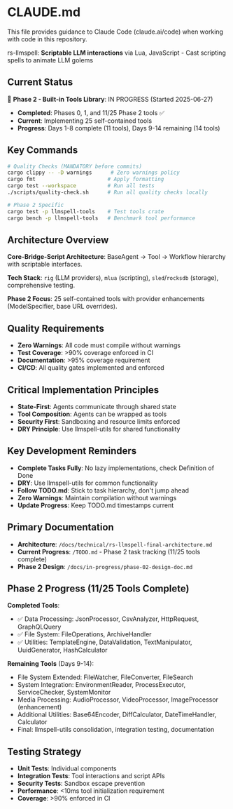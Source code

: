 # CLAUDE.md

This file provides guidance to Claude Code (claude.ai/code) when working with code in this repository.

rs-llmspell: **Scriptable LLM interactions** via Lua, JavaScript - Cast scripting spells to animate LLM golems

## Current Status

🚀 **Phase 2 - Built-in Tools Library**: IN PROGRESS (Started 2025-06-27)
- **Completed**: Phases 0, 1, and 11/25 Phase 2 tools ✅
- **Current**: Implementing 25 self-contained tools
- **Progress**: Days 1-8 complete (11 tools), Days 9-14 remaining (14 tools)

## Key Commands

```bash
# Quality Checks (MANDATORY before commits)
cargo clippy -- -D warnings      # Zero warnings policy
cargo fmt                       # Apply formatting
cargo test --workspace          # Run all tests
./scripts/quality-check.sh      # Run all quality checks locally

# Phase 2 Specific
cargo test -p llmspell-tools    # Test tools crate
cargo bench -p llmspell-tools   # Benchmark tool performance
```

## Architecture Overview

**Core-Bridge-Script Architecture**: BaseAgent → Tool → Workflow hierarchy with scriptable interfaces.

**Tech Stack**: `rig` (LLM providers), `mlua` (scripting), `sled`/`rocksdb` (storage), comprehensive testing.

**Phase 2 Focus**: 25 self-contained tools with provider enhancements (ModelSpecifier, base URL overrides).

## Quality Requirements

- **Zero Warnings**: All code must compile without warnings
- **Test Coverage**: >90% coverage enforced in CI
- **Documentation**: >95% coverage requirement
- **CI/CD**: All quality gates implemented and enforced

## Critical Implementation Principles

- **State-First**: Agents communicate through shared state
- **Tool Composition**: Agents can be wrapped as tools
- **Security First**: Sandboxing and resource limits enforced
- **DRY Principle**: Use llmspell-utils for shared functionality

## Key Development Reminders

- **Complete Tasks Fully**: No lazy implementations, check Definition of Done
- **DRY**: Use llmspell-utils for common functionality
- **Follow TODO.md**: Stick to task hierarchy, don't jump ahead
- **Zero Warnings**: Maintain compilation without warnings
- **Update Progress**: Keep TODO.md timestamps current

## Primary Documentation

- **Architecture**: `/docs/technical/rs-llmspell-final-architecture.md`
- **Current Progress**: `/TODO.md` - Phase 2 task tracking (11/25 tools complete)
- **Phase 2 Design**: `/docs/in-progress/phase-02-design-doc.md`

## Phase 2 Progress (11/25 Tools Complete)

**Completed Tools**:
- ✅ Data Processing: JsonProcessor, CsvAnalyzer, HttpRequest, GraphQLQuery
- ✅ File System: FileOperations, ArchiveHandler
- ✅ Utilities: TemplateEngine, DataValidation, TextManipulator, UuidGenerator, HashCalculator

**Remaining Tools** (Days 9-14):
- File System Extended: FileWatcher, FileConverter, FileSearch
- System Integration: EnvironmentReader, ProcessExecutor, ServiceChecker, SystemMonitor
- Media Processing: AudioProcessor, VideoProcessor, ImageProcessor (enhancement)
- Additional Utilities: Base64Encoder, DiffCalculator, DateTimeHandler, Calculator
- Final: llmspell-utils consolidation, integration testing, documentation

## Testing Strategy

- **Unit Tests**: Individual components
- **Integration Tests**: Tool interactions and script APIs
- **Security Tests**: Sandbox escape prevention
- **Performance**: <10ms tool initialization requirement
- **Coverage**: >90% enforced in CI